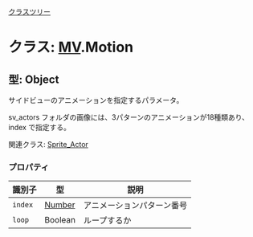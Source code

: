 [クラスツリー](index.md)

# クラス: [MV](MV.md).Motion

## 型: Object
サイドビューのアニメーションを指定するパラメータ。

sv_actors フォルダの画像には、3パターンのアニメーションが18種類あり、index で指定する。

関連クラス: [Sprite_Actor](Sprite_Actor.md)

### プロパティ

| 識別子 | 型 | 説明 |
| --- | --- | --- |
| `index` | [Number](Number.md) | アニメーションパターン番号 |
| `loop` | Boolean | ループするか |

